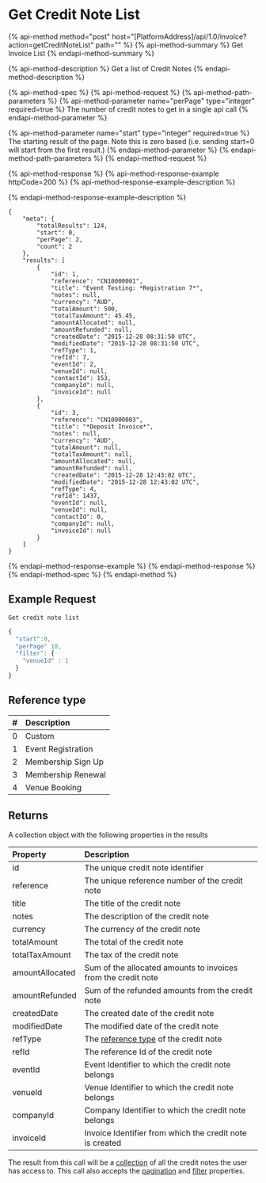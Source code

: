 # Get Credit Note List

{% api-method method="post" host="\[PlatformAddress\]/api/1.0/invoice?action=getCreditNoteList" path="" %}
{% api-method-summary %}
Get Invoice List
{% endapi-method-summary %}

{% api-method-description %}
Get a list of Credit Notes
{% endapi-method-description %}

{% api-method-spec %}
{% api-method-request %}
{% api-method-path-parameters %}
{% api-method-parameter name="perPage" type="integer" required=true %}
The number of credit notes to get in a single api call
{% endapi-method-parameter %}

{% api-method-parameter name="start" type="integer" required=true %}
The starting result of the page. Note this is zero based \(i.e. sending start=0 will start from the first result.\)
{% endapi-method-parameter %}
{% endapi-method-path-parameters %}
{% endapi-method-request %}

{% api-method-response %}
{% api-method-response-example httpCode=200 %}
{% api-method-response-example-description %}

{% endapi-method-response-example-description %}

```text
{
    "meta": {
        "totalResults": 124,
        "start": 0,
        "perPage": 2,
        "count": 2
    },
    "results": [
        {
            "id": 1,
            "reference": "CN10000001",
            "title": "Event Testing: *Registration 7*",
            "notes": null,
            "currency": "AUD",
            "totalAmount": 500,
            "totalTaxAmount": 45.45,
            "amountAllocated": null,
            "amountRefunded": null,
            "createdDate": "2015-12-28 08:31:50 UTC",
            "modifiedDate": "2015-12-28 08:31:50 UTC",
            "refType": 1,
            "refId": 7,
            "eventId": 2,
            "venueId": null,
            "contactId": 153,
            "companyId": null,
            "invoiceId": null
        },
        {
            "id": 3,
            "reference": "CN10000003",
            "title": "*Deposit Invoice*",
            "notes": null,
            "currency": "AUD",
            "totalAmount": null,
            "totalTaxAmount": null,
            "amountAllocated": null,
            "amountRefunded": null,
            "createdDate": "2015-12-28 12:43:02 UTC",
            "modifiedDate": "2015-12-28 12:43:02 UTC",
            "refType": 4,
            "refId": 1437,
            "eventId": null,
            "venueId": null,
            "contactId": 0,
            "companyId": null,
            "invoiceId": null
        }
    ]
}
```
{% endapi-method-response-example %}
{% endapi-method-response %}
{% endapi-method-spec %}
{% endapi-method %}

## Example Request

`Get credit note list`

```javascript
{
  "start":0,
  "perPage" 10,
  "filter": {
    "venueId" : 1
  }
}
```

## Reference type

| \# | Description |
| :--- | :--- |
| 0 | Custom |
| 1 | Event Registration |
| 2 | Membership Sign Up |
| 3 | Membership Renewal |
| 4 | Venue Booking |

## Returns

A collection object with the following properties in the results

| Property | Description |
| :--- | :--- |
| id | The unique credit note identifier |
| reference | The unique reference number of the credit note |
| title | The title of the credit note |
| notes | The description of the credit note |
| currency | The currency of the credit note |
| totalAmount | The total of the credit note |
| totalTaxAmount | The tax of the credit note |
| amountAllocated | Sum of the allocated amounts to invoices from the credit note |
| amountRefunded | Sum of the refunded amounts from the credit note |
| createdDate | The created date of the credit note |
| modifiedDate | The modified date of the credit note |
| refType | The [reference type](get-credit-note-list.md#reference-type) of the credit note |
| refId | The reference Id of the credit note |
| eventId | Event Identifier to which the credit note belongs |
| venueId | Venue Identifier to which the credit note belongs |
| companyId | Company Identifier to which the credit note belongs |
| invoiceId | Invoice Identifier from which the credit note is created |

The result from this call will be a [collection](../getting-started/interpreting-the-response/collections.md) of all the credit notes the user has access to. This call also accepts the [pagination](../getting-started/interpreting-the-response/pagination.md) and [filter](../getting-started/interpreting-the-response/filtering.md) properties.


